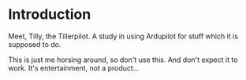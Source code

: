 # Introduction
Meet, Tilly, the Tillerpilot. A study in using Ardupilot for stuff which it is supposed to do.

This is just me horsing around, so don't use this. And don't expect it to work. It's entertainment, not a product... 